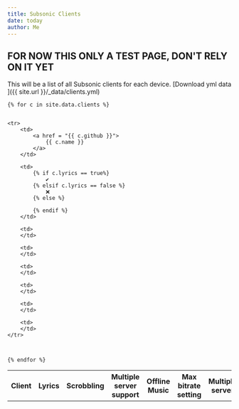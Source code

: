 ```yaml
---
title: Subsonic Clients
date: today
author: Me
---
```

## FOR NOW THIS ONLY A TEST PAGE, DON'T RELY ON IT YET
This will be a list of all Subsonic clients for each device.
[Download yml data ]({{ site.url }}/_data/clients.yml)

<table>
    <tr>
        <th>Client</th>
		<th>Lyrics</th>
		<th>Scrobbling</th>
		<th>Multiple server support</th>
		<th>Offline Music</th>
		<th>Max bitrate setting</th>
		<th>Multiple server</th>
		<th>Free</th>
		<th></th>
		<th></th>
		<th></th>
		<th></th>
    </tr>
	
	{% for c in site.data.clients %}
	
	
    <tr>
		<td>
			<a href = "{{ c.github }}"> 
				{{ c.name }} 
			</a> 
		</td>
		
		<td>
			{% if c.lyrics == true%}
				✔️
			{% elsif c.lyrics == false %}
				❌
			{% else %}
				
			{% endif %}
		</td>
		
		<td>
		</td>
		
		<td>
		</td>
		
		<td>
		</td>
		
		<td>
		</td>
		
		<td>
		</td>
		
		<td>
		</td>
    </tr>
	
	
	
	{% endfor %}
	
</table>

